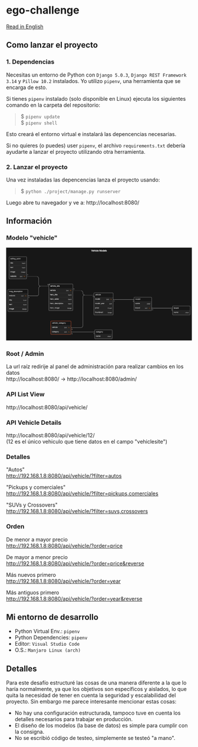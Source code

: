 # ego-challenge

[Read in English](README_ES.md)



## Como lanzar el proyecto

### 1. Dependencias

Necesitas un entorno de Python con `Django 5.0.3`, `Django REST Framework 3.14` y `Pillow 10.2` instalados.
Yo utilizo `pipenv`, una herramienta que se encarga de esto.

Si tienes `pipenv` instalado (solo disponible en Linux) ejecuta los siguientes comando en la carpeta del repositorio:

> \$ `pipenv update`\
> \$ `pipenv shell`

Esto creará el entorno virtual e instalará las depencencias necesarias.

Si no quieres (o puedes) user `pipenv`, el archivo `requirements.txt` debería ayudarte a lanzar el proyecto utilizando otra herramienta.

### 2. Lanzar el proyecto

Una vez instaladas las depencencias lanza el proyecto usando:

> \$ `python ./project/manage.py runserver`

Luego abre tu navegador y ve a: http://localhost:8080/



## Información

### Modelo "vehicle"
![Database design](./doc/vehicleDB.png)

### Root / Admin
La url raíz redirije al panel de administración para realizar cambios en los datos<br>
http://localhost:8080/ -> http://localhost:8080/admin/

### API List View
http://localhost:8080/api/vehicle/

### API Vehicle Details
http://localhost:8080/api/vehicle/12/ <br>
(12 es el único vehiculo que tiene datos en el campo "vehiclesite")

### Detalles
"Autos" <br>
http://192.168.1.8:8080/api/vehicle/?filter=autos

"Pickups y comerciales" <br>
http://192.168.1.8:8080/api/vehicle/?filter=pickups,comerciales

"SUVs y Crossovers" <br>
http://192.168.1.8:8080/api/vehicle/?filter=suvs,crossovers

### Orden
De menor a mayor precio <br>
http://192.168.1.8:8080/api/vehicle/?order=price

De mayor a menor precio <br>
http://192.168.1.8:8080/api/vehicle/?order=price&reverse

Más nuevos primero <br>
http://192.168.1.8:8080/api/vehicle/?order=year

Más antiguos primero <br>
http://192.168.1.8:8080/api/vehicle/?order=year&reverse



## Mi entorno de desarrollo

- Python Virtual Env.: `pipenv`
- Python Dependencies: `pipenv`
- Editor: `Visual Studio Code`
- O.S.: `Manjaro Linux (arch)`



## Detalles

Para este desafío estructuré las cosas de una manera diferente a la que lo haría normalmente, ya que los objetivos son específicos y aislados, lo que quita la necesidad de tener en cuenta la seguridad y escalabilidad del proyecto. Sin embargo me parece interesante mencionar estas cosas:
- No hay una configuración estructurada, tampoco tuve en cuenta los detalles necesarios para trabajar en producción.
- El diseño de los modelos (la base de datos) es simple para cumplir con la consigna.
- No se escribió código de testeo, simplemente se testeó "a mano".

